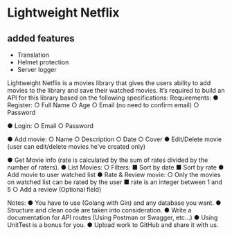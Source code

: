 # Lightweight Netflix

## added features

- Translation
- Helmet protection
- Server logger

Lightweight Netflix is a movies library that gives the users ability to add movies to
the library and save their watched movies. It’s required to build an API for this
library based on the following specifications:
Requirements:
● Register:
○ Full Name
○ Age
○ Email (no need to confirm email)
○ Password

● Login:
○ Email
○ Password

● Add movie:
○ Name
○ Description
○ Date
○ Cover
● Edit/Delete movie (user can edit/delete movies he’ve created only)

● Get Movie info (rate is calculated by the sum of rates divided by the number of raters).
● List Movies:
○ Filters:
■ Sort by date
■ Sort by rate
● Add movie to user watched list
● Rate & Review movie:
○ Only the movies on watched list can be rated by the user
■ rate is an integer between 1 and 5
○ Add a review (Optional field)

Notes:
● You have to use (Golang with Gin) and any database you want.
● Structure and clean code are taken into consideration.
● Write a documentation for API routes (Using Postman or Swagger, etc…)
● Using UnitTest is a bonus for you.
● Upload work to GitHub and share it with us.
